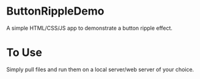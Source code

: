 # ButtonRippleDemo
 A simple HTML/CSS/JS app to demonstrate a button ripple effect.


# To Use

Simply pull files and run them on a local server/web server of your choice.
